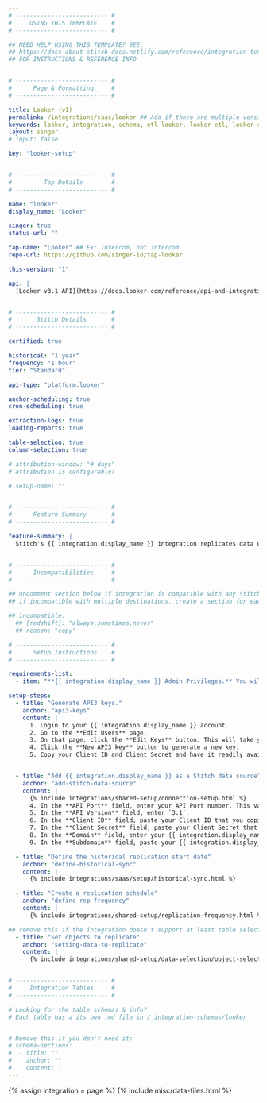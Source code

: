 ```yaml
---
# -------------------------- #
#     USING THIS TEMPLATE    #
# -------------------------- #

## NEED HELP USING THIS TEMPLATE? SEE:
## https://docs-about-stitch-docs.netlify.com/reference/integration-templates/saas/
## FOR INSTRUCTIONS & REFERENCE INFO


# -------------------------- #
#      Page & Formatting     #
# -------------------------- #

title: Looker (v1)
permalink: /integrations/saas/looker ## Add if there are multiple versions: /vVERSION
keywords: looker, integration, schema, etl looker, looker etl, looker schema
layout: singer
# input: false

key: "looker-setup"


# -------------------------- #
#         Tap Details        #
# -------------------------- #

name: "looker"
display_name: "Looker"

singer: true
status-url: ""

tap-name: "Looker" ## Ex: Intercom, not intercom
repo-url: https://github.com/singer-io/tap-looker

this-version: "1"

api: |
  [Looker v3.1 API](https://docs.looker.com/reference/api-and-integration/api-reference/v3.1){:target="new"}


# -------------------------- #
#       Stitch Details       #
# -------------------------- #

certified: true 

historical: "1 year"
frequency: "1 hour"
tier: "Standard"

api-type: "platform.looker"

anchor-scheduling: true
cron-scheduling: true

extraction-logs: true
loading-reports: true

table-selection: true
column-selection: true

# attribution-window: "# days"
# attribution-is-configurable: 

# setup-name: ""


# -------------------------- #
#      Feature Summary       #
# -------------------------- #

feature-summary: |
  Stitch's {{ integration.display_name }} integration replicates data using the {{ integration.api | flatify | strip }}. Refer to the [Schema](#schema) section for a list of objects available for replication.


# -------------------------- #
#      Incompatibilities     #
# -------------------------- #

## uncomment section below if integration is compatible with any Stitch destinations
## if incompatible with multiple destinations, create a section for each destination

## incompatible:
  ## [redshift]: "always,sometimes,never"
  ## reason: "copy" 

# -------------------------- #
#      Setup Instructions    #
# -------------------------- #

requirements-list:
  - item: "**{{ integration.display_name }} Admin Privileges.** You will need admin privileges to generate your API3 keys - **Client ID** and **Client Secret**."

setup-steps:
  - title: "Generate API3 keys."
    anchor: "api3-keys"
    content: |
      1. Login to your {{ integration.display_name }} account.
      2. Go to the **Edit Users** page.
      3. On that page, click the **Edit Keys** button. This will take you to the **Edit User API3 Keys** page.
      4. Click the **New API3 key** button to generate a new key.
      5. Copy your Client ID and Client Secret and have it readily available for the next steps.


  - title: "Add {{ integration.display_name }} as a Stitch data source"
    anchor: "add-stitch-data-source"
    content: |
      {% include integrations/shared-setup/connection-setup.html %}
      4. In the **API Port** field, enter your API Port number. This value is usually `19999` unless you host {{ integration.display_name }} internally. If hosting internally, use your internal API Port value.
      5. In the **API Version** field, enter `3.1`.
      6. In the **Client ID** field, paste your Client ID that you copied in [step 1](#api3-keys).
      7. In the **Client Secret** field, paste your Client Secret that you copied in [step 1](#api3-keys).
      8. In the **Domain** field, enter your {{ integration.display_name }} account domain. It is typically `looker.com`, unless you use a white-labeled URL.
      9. In the **Subdomain** field, paste your {{ integration.display_name }} account subdomain. Your subdomain is the leading part of your {{ integration.display_name }} URL. For example: https://`stitch`.looker.com.

  - title: "Define the historical replication start date"
    anchor: "define-historical-sync"
    content: |
      {% include integrations/saas/setup/historical-sync.html %}

  - title: "Create a replication schedule"
    anchor: "define-rep-frequency"
    content: |
      {% include integrations/shared-setup/replication-frequency.html %}

## remove this if the integration doesn't support at least table selection
  - title: "Set objects to replicate"
    anchor: "setting-data-to-replicate"
    content: |
      {% include integrations/shared-setup/data-selection/object-selection.html %} 


# -------------------------- #
#     Integration Tables     #
# -------------------------- #

# Looking for the table schemas & info?
# Each table has a its own .md file in /_integration-schemas/looker


# Remove this if you don't need it:
# schema-sections:
#  - title: ""
#    anchor: ""
#    content: |
---
```

{% assign integration = page %}
{% include misc/data-files.html %}